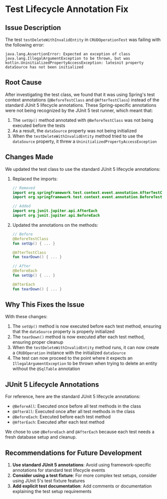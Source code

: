 # Test Lifecycle Annotation Fix

## Issue Description

The test `testDeleteWithInvalidEntity` in `CRUDOperationTest` was failing with the following error:

```
java.lang.AssertionError: Expected an exception of class java.lang.IllegalArgumentException to be thrown, but was kotlin.UninitializedPropertyAccessException: lateinit property dataSource has not been initialized
```

## Root Cause

After investigating the test class, we found that it was using Spring's test context annotations (`@BeforeTestClass` and `@AfterTestClass`) instead of the standard JUnit 5 lifecycle annotations. These Spring-specific annotations were not being recognized by the JUnit 5 test runner, which meant that:

1. The `setUp()` method annotated with `@BeforeTestClass` was not being executed before the tests
2. As a result, the `dataSource` property was not being initialized
3. When the `testDeleteWithInvalidEntity` method tried to use the `dataSource` property, it threw a `UninitializedPropertyAccessException`

## Changes Made

We updated the test class to use the standard JUnit 5 lifecycle annotations:

1. Replaced the imports:
   ```kotlin
   // Removed
   import org.springframework.test.context.event.annotation.AfterTestClass
   import org.springframework.test.context.event.annotation.BeforeTestClass
   
   // Added
   import org.junit.jupiter.api.AfterEach
   import org.junit.jupiter.api.BeforeEach
   ```

2. Updated the annotations on the methods:
   ```kotlin
   // Before
   @BeforeTestClass
   fun setUp() { ... }
   
   @AfterTestClass
   fun tearDown() { ... }
   
   // After
   @BeforeEach
   fun setUp() { ... }
   
   @AfterEach
   fun tearDown() { ... }
   ```

## Why This Fixes the Issue

With these changes:

1. The `setUp()` method is now executed before each test method, ensuring that the `dataSource` property is properly initialized
2. The `tearDown()` method is now executed after each test method, ensuring proper cleanup
3. When the `testDeleteWithInvalidEntity` method runs, it can now create a `CRUDOperation` instance with the initialized `dataSource`
4. The test can now proceed to the point where it expects an `IllegalArgumentException` to be thrown when trying to delete an entity without the `@SqlTable` annotation

## JUnit 5 Lifecycle Annotations

For reference, here are the standard JUnit 5 lifecycle annotations:

- `@BeforeAll`: Executed once before all test methods in the class
- `@AfterAll`: Executed once after all test methods in the class
- `@BeforeEach`: Executed before each test method
- `@AfterEach`: Executed after each test method

We chose to use `@BeforeEach` and `@AfterEach` because each test needs a fresh database setup and cleanup.

## Recommendations for Future Development

1. **Use standard JUnit 5 annotations**: Avoid using framework-specific annotations for standard test lifecycle events
2. **Consider using a test fixture**: For more complex test setups, consider using JUnit 5's test fixture features
3. **Add explicit test documentation**: Add comments or documentation explaining the test setup requirements
